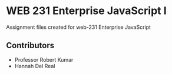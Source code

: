 # WEB 231 Enterprise JavaScript I
Assignment files created for web-231 Enterprise JavaScript
## Contributors
* Professor Robert Kumar 
* Hannah Del Real
